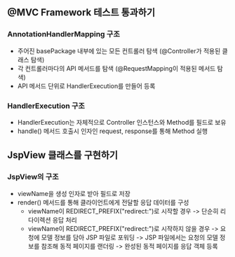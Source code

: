 ## @MVC Framework 테스트 통과하기

### AnnotationHandlerMapping 구조

- 주어진 basePackage 내부에 있는 모든 컨트롤러 탐색 (@Controller가 적용된 클래스 탐색)
- 각 컨트롤러마다의 API 메서드를 탐색 (@RequestMapping이 적용된 메서드 탐색)
- API 메서드 단위로 HandlerExecution를 만들어 등록

### HandlerExecution 구조

- HandlerExecution는 자체적으로 Controller 인스턴스와 Method를 필드로 보유
- handle() 메서드 호출시 인자인 request, response를 통해 Method 실행

## JspView 클래스를 구현하기

### JspView의 구조

- viewName을 생성 인자로 받아 필드로 저장
- render() 메서드를 통해 클라이언트에게 전달할 응답 데이터를 구성
    - viewName이 REDIRECT_PREFIX("redirect:")로 시작할 경우
      -> 단순히 리다이렉션 응답 처리
    - viewName이 REDIRECT_PREFIX("redirect:")로 시작하지 않을 경우
      -> 요청에 모델 정보를 담아 JSP 파일로 포워딩
      -> JSP 파일에서는 요청의 모델 정보를 참조해 동적 페이지를 랜더링
      -> 완성된 동적 페이지를 응답 객체 등록
